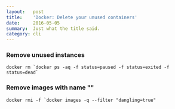 ```yaml
---
layout:   post
title:    'Docker: Delete your unused containers'
date:     2016-05-05
summary:  Just what the title said.
category: cli
---
```


### Remove unused instances

```
docker rm `docker ps -aq -f status=paused -f status=exited -f status=dead`
```

### Remove images with name "<none>"

```
docker rmi -f `docker images -q --filter "dangling=true"
```

